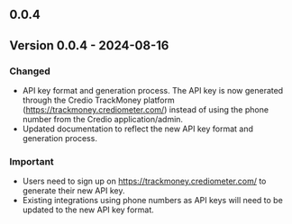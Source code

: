 ## 0.0.4

## Version 0.0.4 - 2024-08-16

### Changed
- API key format and generation process. The API key is now generated through the Credio TrackMoney platform (https://trackmoney.crediometer.com/) instead of using the phone number from the Credio application/admin.
- Updated documentation to reflect the new API key format and generation process.

### Important
- Users need to sign up on https://trackmoney.crediometer.com/ to generate their new API key.
- Existing integrations using phone numbers as API keys will need to be updated to the new API key format.